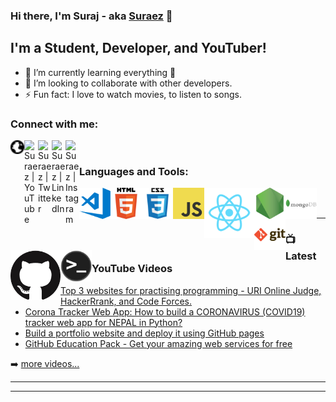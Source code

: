 ### Hi there, I'm Suraj - aka [Suraez][website] 👋

## I'm a Student, Developer, and YouTuber!

- 🌱 I’m currently learning everything 🤣
- 👯 I’m looking to collaborate with other developers.
- ⚡ Fun fact: I love to watch movies, to listen to songs.

### Connect with me:

[<img align="left" alt="imojha.me" width="22px" src="https://raw.githubusercontent.com/iconic/open-iconic/master/svg/globe.svg" />][website]
[<img align="left" alt="Suraez | YouTube" width="22px" src="https://cdn.jsdelivr.net/npm/simple-icons@v3/icons/youtube.svg" />][youtube]
[<img align="left" alt="Suraez | Twitter" width="22px" src="https://cdn.jsdelivr.net/npm/simple-icons@v3/icons/twitter.svg" />][twitter]
[<img align="left" alt="Suraez | LinkedIn" width="22px" src="https://cdn.jsdelivr.net/npm/simple-icons@v3/icons/linkedin.svg" />][linkedin]
[<img align="left" alt="Suraez | Instagram" width="22px" src="https://cdn.jsdelivr.net/npm/simple-icons@v3/icons/instagram.svg" />][instagram]

<br />

### Languages and Tools:

[<img align="left" alt="Visual Studio Code" width="50px" src="https://raw.githubusercontent.com/github/explore/80688e429a7d4ef2fca1e82350fe8e3517d3494d/topics/visual-studio-code/visual-studio-code.png" />][website]
[<img align="left" alt="HTML5" width="50px" src="https://raw.githubusercontent.com/github/explore/80688e429a7d4ef2fca1e82350fe8e3517d3494d/topics/html/html.png" />][website]
[<img align="left" alt="CSS3" width="50px" src="https://raw.githubusercontent.com/github/explore/80688e429a7d4ef2fca1e82350fe8e3517d3494d/topics/css/css.png" />][website]
[<img align="left" alt="JavaScript" width="50px" src="https://raw.githubusercontent.com/github/explore/80688e429a7d4ef2fca1e82350fe8e3517d3494d/topics/javascript/javascript.png" />][website]
[<img align="left" alt="React" width="80px" src="https://raw.githubusercontent.com/github/explore/80688e429a7d4ef2fca1e82350fe8e3517d3494d/topics/react/react.png" />][website]
[<img align="left" alt="Node.js" width="50px" src="https://raw.githubusercontent.com/github/explore/80688e429a7d4ef2fca1e82350fe8e3517d3494d/topics/nodejs/nodejs.png" />][website]
[<img align="left" alt="MongoDB" width="50px" src="https://raw.githubusercontent.com/github/explore/80688e429a7d4ef2fca1e82350fe8e3517d3494d/topics/mongodb/mongodb.png" />][website]
[<img align="left" alt="Git" width="50px" src="https://raw.githubusercontent.com/github/explore/80688e429a7d4ef2fca1e82350fe8e3517d3494d/topics/git/git.png" />][website]
[<img align="left" alt="GitHub" width="80px" src="https://raw.githubusercontent.com/github/explore/78df643247d429f6cc873026c0622819ad797942/topics/github/github.png" />][website]
[<img align="left" alt="Terminal" width="50px" src="https://raw.githubusercontent.com/github/explore/80688e429a7d4ef2fca1e82350fe8e3517d3494d/topics/terminal/terminal.png" />][website]

<br />
<br />

---

### 📺 Latest YouTube Videos

<!-- YOUTUBE:START -->
- [Top 3 websites for practising programming - URI Online Judge, HackerRrank, and Code Forces.](https://youtu.be/8XuQy5WrXrA)
- [Corona Tracker Web App: How to build a CORONAVIRUS (COVID19) tracker web app for NEPAL in Python?](https://youtu.be/pE0qOr64Pqo)
- [Build a portfolio website and deploy it using GitHub pages](https://youtu.be/7HpCM1_26UA)
- [GitHub Education Pack - Get your amazing web services for free](https://youtu.be/j7WM71FZS8k)
<!-- YOUTUBE:END -->

➡️ [more videos...](https://www.youtube.com/channel/UCSyTeQpRGhi8VKX1MN2BDxA?view_as=subscriber)

---

---

[website]: https://imojha.me/
[twitter]: https://twitter.com/OberaiSurazz
[youtube]: https://www.youtube.com/channel/UCSyTeQpRGhi8VKX1MN2BDxA?view_as=subscriber
[instagram]: https://www.instagram.com/cyberking_suraj/
[linkedin]: https://www.linkedin.com/in/suraj-ojha/